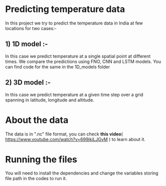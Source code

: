 # Predicting temperature data 
In this project we try to predict the temperature data in India at few locations for two cases:-
## 1) 1D model :-
In this case we predict temperature at a single spatial point at different times. We compare the predictions using FNO, CNN and LSTM models. You can find code for the same in the 1D_models folder

## 2) 3D model :-
In this case we predict temperature at a given time step over a grid spanning in latitude, longitude and altitude.

# About the data
The data is in ".nc" file format, you can check **this video**( https://www.youtube.com/watch?v=699jkjLJGyM ) to learn about it.

# Running the files
You will need to install the dependencies and change the variables storing file path in the codes to run it.
